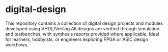 # digital-design
This repository contains a collection of digital design projects and modules developed using VHDL/Verilog  All designs are verified through simulation and testbenches, with synthesis reports provided where applicable. Ideal for learners, hobbyists, or engineers exploring FPGA or ASIC design workflows.
